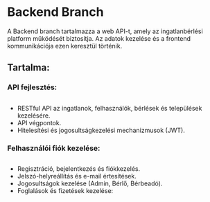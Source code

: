 # Backend Branch
A Backend branch tartalmazza a web API-t, amely az ingatlanbérlési platform működését biztosítja. Az adatok kezelése és a frontend kommunikációja ezen keresztül történik.

## Tartalma:
### API fejlesztés:
##
- RESTful API az ingatlanok, felhasználók, bérlések és települések kezelésére.
- API végpontok.
- Hitelesítési és jogosultságkezelési mechanizmusok (JWT).

  
### Felhasználói fiók kezelése:
##
- Regisztráció, bejelentkezés és fiókkezelés.
- Jelszó-helyreállítás és e-mail értesítések.
- Jogosultságok kezelése (Admin, Bérlő, Bérbeadó).
- Foglalások és fizetések kezelése:
